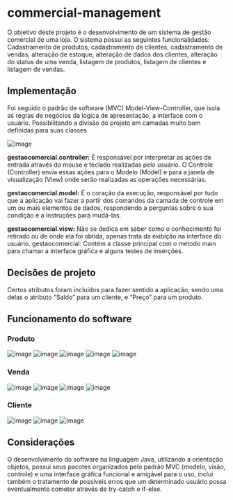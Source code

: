 # commercial-management

O objetivo deste projeto é o desenvolvimento de um sistema de gestão comercial de uma loja. O sistema possui as seguintes funcionalidades: Cadastramento de produtos, cadastramento de clientes, cadastramento de vendas, alteração de estoque, alteração de dados dos clientes, alteração do status de uma venda, listagem de produtos, listagem de clientes e listagem de vendas.

## Implementação 
Foi seguido o padrão de software (MVC) Model-View-Controller, que isola as regras de negócios da lógica de apresentação, a interface com o usuário. Possibilitando a divisão do projeto em camadas muito bem definidas para suas classes

![image](https://github.com/mtsfreitas/commercial-management/assets/21324690/a56c71ed-7976-42a6-80f1-765a5f686084)

**gestaocomercial.controller:** É responsável por interpretar as ações de entrada através do mouse e teclado realizadas pelo usuário. O Controle (Controller) envia essas ações para o Modelo (Model) e para a janela de visualização (View) onde serão realizadas as operações necessárias.

**gestaocomercial.model:** É o coração da execução, responsável por tudo que a aplicação vai fazer a partir dos comandos da camada de controle em um ou mais elementos de dados, respondendo a perguntas sobre o sua condição e a instruções para mudá-las.

**gestaocomercial.view:** Não se dedica em saber como o conhecimento foi retirado ou de onde ela foi obtida, apenas trata da exibição na interface do usuário. gestaocomercial: Contém a classe principal com o método main para chamar a interface gráfica e alguns testes de inserções.

## Decisões de projeto 
Certos atributos foram incluídos para fazer sentido a aplicação, sendo uma delas o atributo “Saldo” para um cliente, e “Preço” para um produto.

## Funcionamento do software
### Produto
![image](https://github.com/mtsfreitas/commercial-management/assets/21324690/a32a7998-3d16-4338-ab0b-1c15e818ce1d)
![image](https://github.com/mtsfreitas/commercial-management/assets/21324690/8185718e-a80d-430c-a0ae-96c7caccd204)
![image](https://github.com/mtsfreitas/commercial-management/assets/21324690/b0516818-e9b6-4060-9492-8a7e4e443baa)
![image](https://github.com/mtsfreitas/commercial-management/assets/21324690/a61ea1f4-3393-451b-ae39-aee982f72555)
![image](https://github.com/mtsfreitas/commercial-management/assets/21324690/fbcc5e98-19f5-4e91-b177-6c1d86e89fae)

### Venda 
![image](https://github.com/mtsfreitas/commercial-management/assets/21324690/f778c978-7910-49c6-ae9e-31d7f0371aab)
![image](https://github.com/mtsfreitas/commercial-management/assets/21324690/7ff797ee-18c7-4098-aeba-09a75cdfce7c)
![image](https://github.com/mtsfreitas/commercial-management/assets/21324690/5e266e04-db86-4a3d-b848-5d8a5b9009ac)
![image](https://github.com/mtsfreitas/commercial-management/assets/21324690/9a921ef4-7f2c-4241-8092-d02ff296c4d5)

### Cliente 
![image](https://github.com/mtsfreitas/commercial-management/assets/21324690/02746c2a-a416-4a75-888f-5fda8d6cc785)
![image](https://github.com/mtsfreitas/commercial-management/assets/21324690/91504eb4-a34b-4f21-8adc-bd07056631fe)
![image](https://github.com/mtsfreitas/commercial-management/assets/21324690/0ff64448-0a08-4f76-908a-c042e75dcc84)

## Considerações 
O desenvolvimento do software na linguagem Java, utilizando a orientação objetos, possui seus pacotes organizados pelo padrão MVC (modelo, visão, controle) e uma interface gráfica funcional e amigável para o uso, inclui também o tratamento de possíveis erros que um determinado usuário possa eventualmente cometer através de try-catch e if-else.
